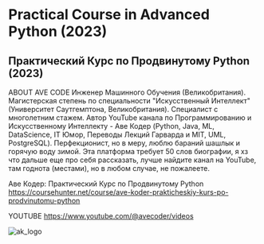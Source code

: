 # Practical Course in Advanced Python (2023)
## Практический Курс по Продвинутому Python (2023)

ABOUT AVE CODE
Инженер Машинного Обучения (Великобритания). Магистерская степень по специальности "Искусственный Интеллект" (Университет Саутгемптона, Великобритания). Специалист с многолетним стажем. Автор YouTube канала по Программированию и Искусственному Интеллекту - Аве Кодер (Python, Java, ML, DataScience, IT Юмор, Переводы Лекций Гарварда и MIT, UML, PostgreSQL). Перфекционист, но в меру, люблю бараний шашлык и горячую воду зимой. Эта платформа требует 50 слов биографии, я хз что дальше еще про себя рассказать, лучше найдите канал на YouTube, там годнота (местами), но в любом случае, не пожалеете.

Аве Кодер: Практический Курс по Продвинутому Python
https://coursehunter.net/course/ave-koder-prakticheskiy-kurs-po-prodvinutomu-python

YOUTUBE
https://www.youtube.com/@avecoder/videos


![ak_logo](https://github.com/user-attachments/assets/d019ad56-9991-4c01-9e47-b587eb1fc897)

